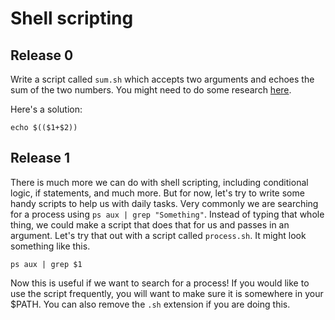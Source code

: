 # Shell scripting

## Release 0

Write a script called `sum.sh` which accepts two arguments and echoes the sum of the two numbers. You might need to do some research [here](http://stackoverflow.com/questions/6348902/how-can-i-add-numbers-in-a-bash-script).

Here's a solution:

```shell
echo $(($1+$2))
```

## Release 1
There is much more we can do with shell scripting, including conditional logic, if statements, and much more. But for now, let's try to write some handy scripts to help us with daily tasks. Very commonly we are searching for a process using `ps aux | grep "Something"`. Instead of typing that whole thing, we could make a script that does that for us and passes in an argument. Let's try that out with a script called `process.sh`. It might look something like this.

```shell
ps aux | grep $1
```
Now this is useful if we want to search for a process! If you would like to use the script frequently, you will want to make sure it is somewhere in your $PATH. You can also remove the `.sh` extension if you are doing this.
